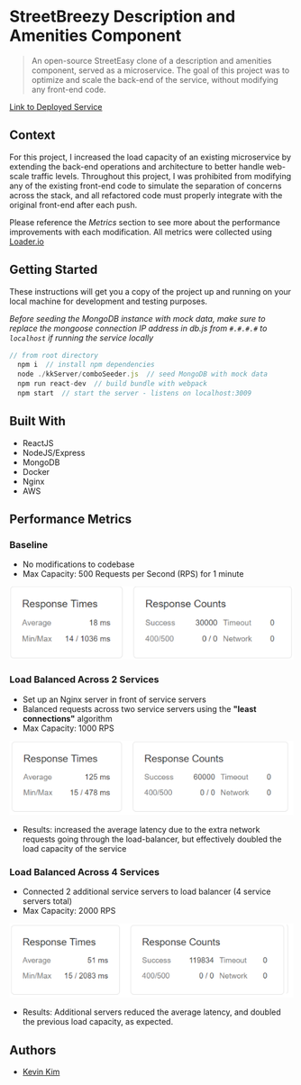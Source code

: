 # StreetBreezy Description and Amenities Component
> An open-source StreetEasy clone of a description and amenities component, served as a microservice. The goal of this project was to optimize and scale the back-end of the service, without modifying any front-end code.

[Link to Deployed Service](http://3.18.222.154/13/)

## Context

For this project, I increased the load capacity of an existing microservice by extending the back-end operations and architecture to better handle web-scale traffic levels. Throughout this project, I was prohibited from modifying any of the existing front-end code to simulate the separation of concerns across the stack, and all refactored code must properly integrate with the original front-end after each push. 

Please reference the *Metrics* section to see more about the performance improvements with each modification. All metrics were collected using [Loader.io](loader.io)


## Getting Started

These instructions will get you a copy of the project up and running on your local machine for development and testing purposes.

*Before seeding the MongoDB instance with mock data, make sure to replace the mongoose connection IP address in db.js from `#.#.#.#` to `localhost` if running the service locally*

```js
// from root directory
  npm i  // install npm dependencies
  node ./kkServer/comboSeeder.js  // seed MongoDB with mock data
  npm run react-dev  // build bundle with webpack
  npm start  // start the server - listens on localhost:3009
```

## Built With

* ReactJS
* NodeJS/Express
* MongoDB
* Docker
* Nginx
* AWS


## Performance Metrics

### Baseline
* No modifications to codebase
* Max Capacity: 500 Requests per Second (RPS) for 1 minute

![benchmark-metrics](./documentation/benchmark.png)

### Load Balanced Across 2 Services
* Set up an Nginx server in front of service servers
* Balanced requests across two service servers using the **"least connections"** algorithm
* Max Capacity: 1000 RPS

![load-balance-2](./documentation/load-balance-2.png)
* Results: increased the average latency due to the extra network requests going through the load-balancer, but effectively doubled the load capacity of the service

### Load Balanced Across 4 Services
* Connected 2 additional service servers to load balancer (4 service servers total)
* Max Capacity: 2000 RPS

![load-balance-4](./documentation/load-balance-4.png)

* Results: Additional servers reduced the average latency, and doubled the previous load capacity, as expected.



## Authors

* [Kevin Kim](https://github.com/qwaded13)